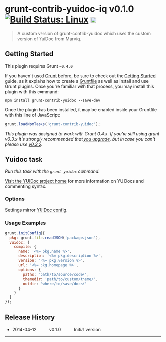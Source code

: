 # grunt-contrib-yuidoc-iq v0.1.0 [![Build Status: Linux](https://travis-ci.org/gruntjs/grunt-contrib-yuidoc.png?branch=master)](https://travis-ci.org/gruntjs/grunt-contrib-yuidoc) <a href="https://ci.appveyor.com/project/gruntjs/grunt-contrib-yuidoc"><img src="https://ci.appveyor.com/api/projects/status/ndcpmex6s8yn9er6/branch/master" alt="Build Status: Windows" height="18" /></a>

> A custom version of grunt-contrib-yuidoc which uses the custom version of YuiDoc from Marviq.



## Getting Started
This plugin requires Grunt `~0.4.0`

If you haven't used [Grunt](http://gruntjs.com/) before, be sure to check out the [Getting Started](http://gruntjs.com/getting-started) guide, as it explains how to create a [Gruntfile](http://gruntjs.com/sample-gruntfile) as well as install and use Grunt plugins. Once you're familiar with that process, you may install this plugin with this command:

```shell
npm install grunt-contrib-yuidoc --save-dev
```

Once the plugin has been installed, it may be enabled inside your Gruntfile with this line of JavaScript:

```js
grunt.loadNpmTasks('grunt-contrib-yuidoc');
```

*This plugin was designed to work with Grunt 0.4.x. If you're still using grunt v0.3.x it's strongly recommended that [you upgrade](http://gruntjs.com/upgrading-from-0.3-to-0.4), but in case you can't please use [v0.3.2](https://github.com/gruntjs/grunt-contrib-yuidoc/tree/grunt-0.3-stable).*



## Yuidoc task
_Run this task with the `grunt yuidoc` command._

[Visit the YUIDoc project home](http://yui.github.io/yuidoc/) for more information on YUIDocs and commenting syntax.
### Options

Settings mirror [YUIDoc config](http://yui.github.io/yuidoc/args/index.html).
### Usage Examples

```js
grunt.initConfig({
  pkg: grunt.file.readJSON('package.json'),
  yuidoc: {
    compile: {
      name: '<%= pkg.name %>',
      description: '<%= pkg.description %>',
      version: '<%= pkg.version %>',
      url: '<%= pkg.homepage %>',
      options: {
        paths: 'path/to/source/code/',
        themedir: 'path/to/custom/theme/',
        outdir: 'where/to/save/docs/'
      }
    }
  }
});
```


## Release History

 * 2014-04-12   v0.1.0   Initial version

---

